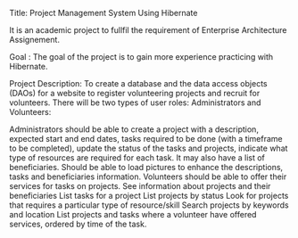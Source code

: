 Title: Project Management System Using Hibernate

It is an academic project to fullfil the requirement of Enterprise Architecture Assignement.

Goal : The goal of the project is to gain more experience practicing with Hibernate.

Project Description: To create a database and the data access objects (DAOs) for a website to register volunteering projects and recruit for volunteers. There will be two types of user roles: Administrators and Volunteers:

Administrators should be able to create a project with a description, expected start and end dates, tasks required to be done (with a timeframe to be completed), update the status of the tasks and projects, indicate what type of resources are required for each task. It may also have a list of beneficiaries. Should be able to load pictures to enhance the descriptions, tasks and beneficiaries information.
Volunteers should be able to offer their services for tasks on projects.
See information about projects and their beneficiaries
List tasks for a project
List projects by status
Look for projects that requires a particular type of resource/skill
Search projects by keywords and location
List projects and tasks where a volunteer have offered services, ordered by time of the task.

